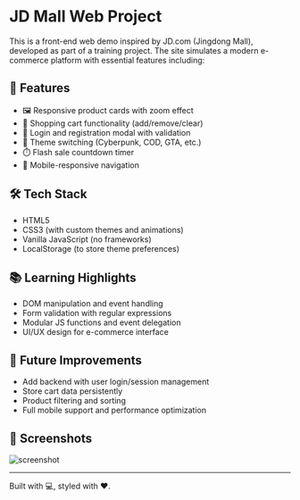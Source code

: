 # JD Mall Web Project

This is a front-end web demo inspired by JD.com (Jingdong Mall), developed as part of a training project. The site simulates a modern e-commerce platform with essential features including:

## 🔧 Features

- 🖼️ Responsive product cards with zoom effect
- 🛒 Shopping cart functionality (add/remove/clear)
- 👤 Login and registration modal with validation
- 🎨 Theme switching (Cyberpunk, COD, GTA, etc.)
- ⏱️ Flash sale countdown timer
- 📱 Mobile-responsive navigation

## 🛠️ Tech Stack

- HTML5
- CSS3 (with custom themes and animations)
- Vanilla JavaScript (no frameworks)
- LocalStorage (to store theme preferences)

## 📚 Learning Highlights

- DOM manipulation and event handling
- Form validation with regular expressions
- Modular JS functions and event delegation
- UI/UX design for e-commerce interface

## 📌 Future Improvements

- Add backend with user login/session management
- Store cart data persistently
- Product filtering and sorting
- Full mobile support and performance optimization

## 📸 Screenshots

![screenshot](./assets/screenshot.png)

---

Built with 💻, styled with ❤️.
